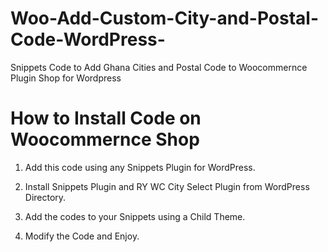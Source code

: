 # Woo-Add-Custom-City-and-Postal-Code-WordPress-
Snippets Code to Add Ghana Cities and Postal Code to Woocommernce Plugin Shop for Wordpress

# How to Install Code on Woocommernce Shop

1. Add this code using any Snippets Plugin for WordPress.

2. Install Snippets Plugin and RY WC City Select Plugin from WordPress Directory.

3. Add the codes to your Snippets using a Child Theme.

4. Modify the Code and Enjoy.
